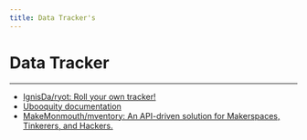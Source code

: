 ```yaml
---
title: Data Tracker's
---
```

#  Data Tracker
___
- [IgnisDa/ryot: Roll your own tracker!](https://github.com/ignisda/ryot)
- [Ubooquity documentation](https://vaemendis.github.io/ubooquity-doc/pages/installation-guide.html)
- [MakeMonmouth/mventory: An API-driven solution for Makerspaces, Tinkerers, and Hackers.](https://github.com/MakeMonmouth/mventory)